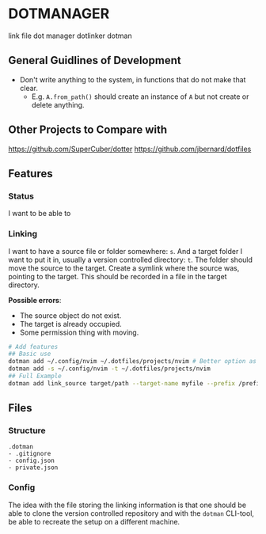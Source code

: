 # DOTMANAGER


link
file
dot
manager
dotlinker
dotman

## General Guidlines of Development
- Don't write anything to the system, in functions that do not make that clear.
   - E.g. `A.from_path()` should create an instance of `A` but not create or delete anything.



## Other Projects to Compare with 

https://github.com/SuperCuber/dotter
https://github.com/jbernard/dotfiles


## Features

### Status

I want to be able to 

### Linking

I want to have a source file or folder somewhere: `s`.
And a target folder I want to put it in, usually a version controlled directory: `t`.
The folder should move the source to the target.
Create a symlink where the source was, pointing to the target.
This should be recorded in a file in the target directory.

**Possible errors**:
- The source object do not exist.
- The target is already occupied.
- Some permission thing with moving.


```bash
# Add features
## Basic use
dotman add ~/.config/nvim ~/.dotfiles/projects/nvim # Better option as more similar to cp and mv commands
dotman add -s ~/.config/nvim -t ~/.dotfiles/projects/nvim
## Full Example
dotman add link_source target/path --target-name myfile --prefix /prefix/part --prefix-name my-prefix --prefix-description "this is not the best thing ever..."
```



## Files

### Structure
```
.dotman
- .gitignore
- config.json
- private.json
```

### Config

The idea with the file storing the linking information is that one should be able to clone the 
version controlled repository and with the `dotman` CLI-tool, be able to recreate the setup 
on a different machine.






